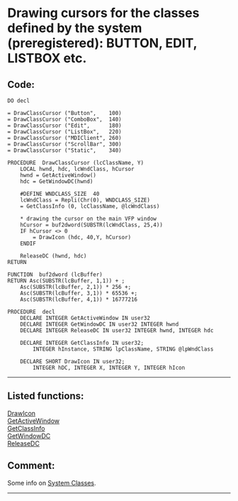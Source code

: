 <link rel="stylesheet" type="text/css" href="../css/win32api.css">  
<link rel="stylesheet" href="https://cdnjs.cloudflare.com/ajax/libs/font-awesome/4.7.0/css/font-awesome.min.css">

# Drawing cursors for the classes defined by the system (preregistered): BUTTON, EDIT, LISTBOX etc.

## Code:
```foxpro  
DO decl

= DrawClassCursor ("Button",    100)
= DrawClassCursor ("ComboBox",  140)
= DrawClassCursor ("Edit",      180)
= DrawClassCursor ("ListBox",   220)
= DrawClassCursor ("MDIClient", 260)
= DrawClassCursor ("ScrollBar", 300)
= DrawClassCursor ("Static",    340)

PROCEDURE  DrawClassCursor (lcClassName, Y)
	LOCAL hwnd, hdc, lcWndClass, hCursor
	hwnd = GetActiveWindow()
	hdc = GetWindowDC(hwnd)

	#DEFINE WNDCLASS_SIZE  40
	lcWndClass = Repli(Chr(0), WNDCLASS_SIZE)
	= GetClassInfo (0, lcClassName, @lcWndClass)

	* drawing the cursor on the main VFP window
	hCursor = buf2dword(SUBSTR(lcWndClass, 25,4))
	IF hCursor <> 0
		= DrawIcon (hdc, 40,Y, hCursor)
	ENDIF

	ReleaseDC (hwnd, hdc)
RETURN

FUNCTION  buf2dword (lcBuffer)
RETURN Asc(SUBSTR(lcBuffer, 1,1)) + ;
	Asc(SUBSTR(lcBuffer, 2,1)) * 256 +;
	Asc(SUBSTR(lcBuffer, 3,1)) * 65536 +;
	Asc(SUBSTR(lcBuffer, 4,1)) * 16777216

PROCEDURE  decl
	DECLARE INTEGER GetActiveWindow IN user32
	DECLARE INTEGER GetWindowDC IN user32 INTEGER hwnd
	DECLARE INTEGER ReleaseDC IN user32 INTEGER hwnd, INTEGER hdc

	DECLARE INTEGER GetClassInfo IN user32;
		INTEGER hInstance, STRING lpClassName, STRING @lpWndClass

	DECLARE SHORT DrawIcon IN user32;
		INTEGER hDC, INTEGER X, INTEGER Y, INTEGER hIcon  
```  
***  


## Listed functions:
[DrawIcon](../libraries/user32/DrawIcon.md)  
[GetActiveWindow](../libraries/user32/GetActiveWindow.md)  
[GetClassInfo](../libraries/user32/GetClassInfo.md)  
[GetWindowDC](../libraries/user32/GetWindowDC.md)  
[ReleaseDC](../libraries/user32/ReleaseDC.md)  

## Comment:
Some info on <A Href="http://msdn.microsoft.com/library/default.asp?url=/library/en-us/winui/winclass_4lv7.asp">System Classes</A>.  
  
***  

